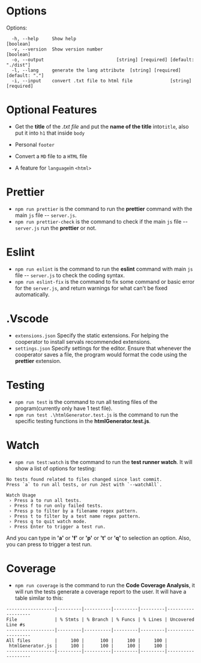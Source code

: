 # Options

Options:

``` 
  -h, --help     Show help                                             [boolean]
  -v, --version  Show version number                                   [boolean]
  -o, --output                           [string] [required] [default: "./dist"]
  -l, --lang     generate the lang attribute  [string] [required] [default: "."]
  -i, --input    convert .txt file to html file              [string] [required]
```
 
# Optional Features
 
 + Get the __title__ of the _.txt file_ and put the __name of the title__ into`title`, also put it into `h1` that inside `body`
 
 + Personal `footer`
 
 + Convert a `MD` file to a `HTML` file

 + A feature for `language`in `<html>`

# Prettier

+ `npm run prettier` is the command to run the __prettier__ command with the main `js` file -- `server.js`.
+ `npm run prettier-check` is the command to check if the main `js` file -- `server.js` run the __prettier__ or not.


# Eslint

+ `npm run eslint` is the command to run the __eslint__ command with main `js` file -- `server.js` to check the coding syntax.
+ `npm run eslint-fix` is the command to fix some command or basic error for the `server.js`, and return warnings for what can't be fixed automatically.

# .Vscode

+ `extensions.json` Specify the static extensions. For helping the cooperator to install servals recommended extensions.
+ `settings.json` Specify settings for the editor. Ensure that whenever the cooperator saves a file, the program would format the code using the __prettier__ extension.

# Testing

+ `npm run test` is the command to run all testing files of the program(currently only have 1 test file).
+ `npm run test .\htmlGenerator.test.js` is the command to run the specific testing functions in the __htmlGenerator.test.js__.

# Watch

+ `npm run test:watch` is the command to run the __test runner watch__. It will show a list of options for testing:
```
No tests found related to files changed since last commit.
Press `a` to run all tests, or run Jest with `--watchAll`.

Watch Usage
 › Press a to run all tests.
 › Press f to run only failed tests.
 › Press p to filter by a filename regex pattern.
 › Press t to filter by a test name regex pattern.
 › Press q to quit watch mode.
 › Press Enter to trigger a test run.

```
And you can type in __'a'__ or __'f'__ or __'p'__ or __'t'__ or __'q'__ to selection an option. Also, you can press __<Enter>__ to trigger a test run.

# Coverage

+ `npm run coverage` is the command to run the __Code Coverage Analysis__, it will run the tests generate a coverage report to the user.
It will have a table similar to this:
```
------------------|---------|----------|---------|---------|-------------------
File              | % Stmts | % Branch | % Funcs | % Lines | Uncovered Line #s 
------------------|---------|----------|---------|---------|-------------------
All files         |     100 |      100 |     100 |     100 |                   
 htmlGenerator.js |     100 |      100 |     100 |     100 |                   
------------------|---------|----------|---------|---------|-------------------
```


